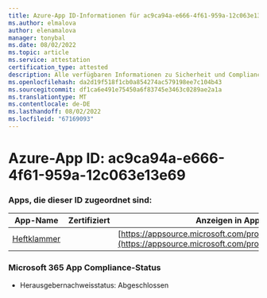 ```yaml
---
title: Azure-App ID-Informationen für ac9ca94a-e666-4f61-959a-12c063e13e69
ms.author: elmalova
author: elenamalova
manager: tonybal
ms.date: 08/02/2022
ms.topic: article
ms.service: attestation
certification_type: attested
description: Alle verfügbaren Informationen zu Sicherheit und Compliance für ac9ca94a-e666-4f61-959a-12c063e13e69.
ms.openlocfilehash: da2d19f518f1cb0a854274ac579198ee7c104b43
ms.sourcegitcommit: df1ca6e491e75450a6f83745e3463c0289ae2a1a
ms.translationtype: MT
ms.contentlocale: de-DE
ms.lasthandoff: 08/02/2022
ms.locfileid: "67169093"
---
```

# <a name="azure-app-id-ac9ca94a-e666-4f61-959a-12c063e13e69"></a>Azure-App ID: ac9ca94a-e666-4f61-959a-12c063e13e69


### <a name="apps-associated-with-this-id"></a>Apps, die dieser ID zugeordnet sind:
| **App-Name** | **Zertifiziert** | **Anzeigen in AppSource** |
|--------------|---------------|-----------------------|
| [Heftklammer](../forward/WA200003281.md) |  | [https://appsource.microsoft.com/product/office/WA200003281](https://appsource.microsoft.com/product/office/WA200003281) |

### <a name="microsoft-365-app-compliance-status"></a>Microsoft 365 App Compliance-Status
- Herausgebernachweisstatus: Abgeschlossen
